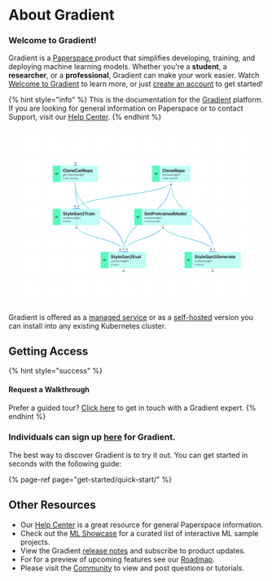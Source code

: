 # About Gradient

### **Welcome to Gradient!**

Gradient is a [Paperspace ](https://www.paperspace.com/)product that simplifies developing, training, and deploying machine learning models. Whether you're a **student**, a **researcher**, or a **professional**, Gradient can make your work easier. Watch [Welcome to Gradient](https://www.youtube.com/watch?v=q_HRQxQ3kjM&ab_channel=HelloPaperspace) to learn more, or just [create an account](https://console.paperspace.com/signup?gradient=true) to get started!

{% hint style="info" %}
This is the documentation for the [Gradient](https://paperspace.com/gradient) platform. If you are looking for general information on Paperspace or to contact Support, visit our [Help Center](https://support.paperspace.com).
{% endhint %}

![Gradient Workflows &#x2014; Automate from idea to production](.gitbook/assets/screen-shot-2021-06-16-at-11.17.23-am.png)

Gradient is offered as a [managed service](https://console.paperspace.com/signup?gradient=true) or as a [self-hosted](gradient-private-cloud/about/setup/self-hosted-clusters/) version you can install into any existing Kubernetes cluster.

## Getting Access

{% hint style="success" %}
#### Request a Walkthrough

Prefer a guided tour? [Click here](https://info.paperspace.com/contact-sales-gradient) to get in touch with a Gradient expert.
{% endhint %}

### Individuals can sign up [here](https://console.paperspace.com/signup?gradient=true) for Gradient.

The best way to discover Gradient is to try it out. You can get started in seconds with the following guide:

{% page-ref page="get-started/quick-start/" %}

## Other Resources

* Our [Help Center](https://support.paperspace.com) is a great resource for general Paperspace information.
* Check out the [ML Showcase](https://ml-showcase.paperspace.com/) for a curated list of interactive ML sample projects.
* View the Gradient [release notes](https://updates.paperspace.com/) and subscribe to product updates. 
* For for a preview of upcoming features see our [Roadmap](https://www.paperspace.com/docs#roadmap). 
* Please visit the [Community](http://community.paperspace.com/) to view and post questions or tutorials.

